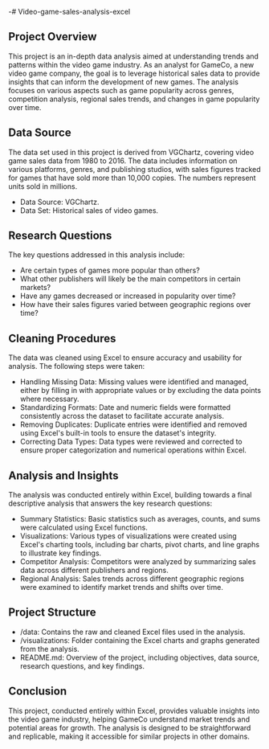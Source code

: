 -# Video-game-sales-analysis-excel
## Project Overview
This project is an in-depth data analysis aimed at understanding trends and patterns within the video game industry. As an analyst for GameCo, a new video game company, the goal is to leverage historical sales data to provide insights that can inform the development of new games. The analysis focuses on various aspects such as game popularity across genres, competition analysis, regional sales trends, and changes in game popularity over time.

## Data Source
The data set used in this project is derived from VGChartz, covering video game sales data from 1980 to 2016. The data includes information on various platforms, genres, and publishing studios, with sales figures tracked for games that have sold more than 10,000 copies. The numbers represent units sold in millions.

- Data Source: VGChartz.
- Data Set: Historical sales of video games.

## Research Questions
The key questions addressed in this analysis include:

- Are certain types of games more popular than others?
- What other publishers will likely be the main competitors in certain markets?
- Have any games decreased or increased in popularity over time?
- How have their sales figures varied between geographic regions over time?
## Cleaning Procedures
The data was cleaned using Excel to ensure accuracy and usability for analysis. The following steps were taken:

- Handling Missing Data: Missing values were identified and managed, either by filling in with appropriate values or by excluding the data points where necessary.
- Standardizing Formats: Date and numeric fields were formatted consistently across the dataset to facilitate accurate analysis.
- Removing Duplicates: Duplicate entries were identified and removed using Excel's built-in tools to ensure the dataset's integrity.
- Correcting Data Types: Data types were reviewed and corrected to ensure proper categorization and numerical operations within Excel.
## Analysis and Insights
The analysis was conducted entirely within Excel, building towards a final descriptive analysis that answers the key research questions:

- Summary Statistics: Basic statistics such as averages, counts, and sums were calculated using Excel functions.
- Visualizations: Various types of visualizations were created using Excel's charting tools, including bar charts, pivot charts, and line graphs to illustrate key findings.
- Competitor Analysis: Competitors were analyzed by summarizing sales data across different publishers and regions.
- Regional Analysis: Sales trends across different geographic regions were examined to identify market trends and shifts over time.
## Project Structure
- /data: Contains the raw and cleaned Excel files used in the analysis.
- /visualizations: Folder containing the Excel charts and graphs generated from the analysis.
- README.md: Overview of the project, including objectives, data source, research questions, and key findings.
## Conclusion
This project, conducted entirely within Excel, provides valuable insights into the video game industry, helping GameCo understand market trends and potential areas for growth. The analysis is designed to be straightforward and replicable, making it accessible for similar projects in other domains.
